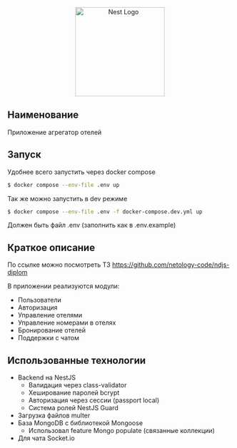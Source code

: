 <p align="center">
  <a href="http://nestjs.com/" target="blank"><img src="https://nestjs.com/img/logo-small.svg" width="200" alt="Nest Logo" /></a>
</p>

[circleci-image]: https://img.shields.io/circleci/build/github/nestjs/nest/master?token=abc123def456
[circleci-url]: https://circleci.com/gh/nestjs/nest

## Наименование

Приложение агрегатор отелей

## Запуск

Удобнее всего запустить через docker compose

```bash
$ docker compose --env-file .env up
```

Так же можно запустить в dev режиме

```bash
$ docker compose --env-file .env -f docker-compose.dev.yml up
```

Должен быть файл .env (заполнить как в .env.example)

## Краткое описание

По ссылке можно посмотреть ТЗ
https://github.com/netology-code/ndjs-diplom

В приложении реализуются модули:
- Пользователи
- Авторизация
- Управление отелями
- Управление номерами в отелях
- Бронирование отелей
- Поддержки с чатом

## Использованные технологии
- Backend на NestJS
  - Валидация через class-validator
  - Хеширование паролей bcrypt
  - Авторизация через сессии (passport local)
  - Система ролей NestJS Guard
- Загрузка файлов multer
- База MongoDB с библиотекой Mongoose
  - Использовал feature Mongo populate (связанные коллекции)
- Для чата Socket.io

